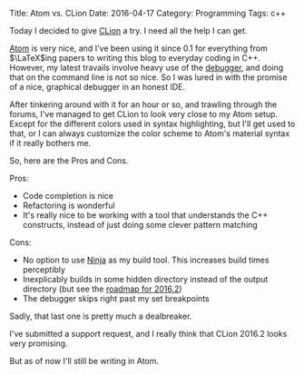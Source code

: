 Title: Atom vs. CLion
Date: 2016-04-17
Category: Programming
Tags: c++

Today I decided to give [CLion][1] a try. I need all the help I can get.

[Atom][2] is very nice, and I've been using it since 0.1 for everything from
$\LaTeX$ing papers to writing this blog to everyday coding in C++. However, my
latest travails involve heavy use of the [debugger][3], and doing that on the
command line is not so nice. So I was lured in with the promise of a nice,
graphical debugger in an honest IDE.

After tinkering around with it for an hour or so, and trawling through the
forums, I've managed to get CLion to look very close to my Atom setup. Except
for the different colors used in syntax highlighting, but I'll get used to that,
or I can always customize the color scheme to Atom's material syntax if it
really bothers me.

So, here are the Pros and Cons.

Pros:

- Code completion is nice
- Refactoring is wonderful
- It's really nice to be working with a tool that understands the C++
constructs, instead of just doing some clever pattern matching

Cons:

- No option to use [Ninja][4] as my build tool. This increases build times
perceptibly
- Inexplicably builds in some hidden directory instead of the output directory
(but see the [roadmap for 2016.2][5])
- The debugger skips right past my set breakpoints

Sadly, that last one is pretty much a dealbreaker.

I've submitted a support request, and I really think that CLion 2016.2 looks
very promising.

But as of now I'll still be writing in Atom.






[1]: https://www.jetbrains.com/clion/
[2]: https://atom.io
[3]: http://lldb.llvm.org
[4]: https://ninja-build.org
[5]: https://blog.jetbrains.com/clion/2016/03/clion-2016-2-roadmap/
